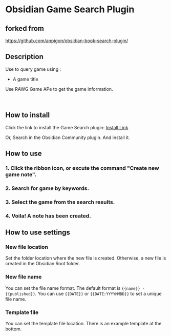 # Obsidian Game Search Plugin

## forked from
https://github.com/anpigon/obsidian-book-search-plugin/

## Description

Use to query game using :

- A game title

Use RAWG Game APe to get the game information.

<br>

## How to install

Click the link to install the Game Search plugin: [Install Link](https://github.com/CMorooney/obsidian-game-search-plugin)

Or, Search in the Obsidian Community plugin. And install it.

## How to use

### 1. Click the ribbon icon, or excute the command "Create new game note".

### 2. Search for game by keywords.

### 3. Select the game from the search results.

### 4. Voila! A note has been created.

## How to use settings

### New file location

Set the folder location where the new file is created. Otherwise, a new file is created in the Obsidian Root folder.

### New file name

You can set the file name format. The default format is `{{name}} - {{published}}`.
You can use `{{DATE}}` or `{{DATE:YYYYMMDD}}` to set a unique file name.

### Template file

You can set the template file location. There is an example template at the bottom.
